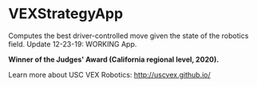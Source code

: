 # VEXStrategyApp
Computes the best driver-controlled move given the state of the robotics field.
Update 12-23-19: WORKING App. 

**Winner of the Judges' Award (California regional level, 2020).**

Learn more about USC VEX Robotics: http://uscvex.github.io/
